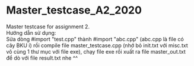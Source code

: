 # Master_testcase_A2_2020
Master testcase for assignment 2.<br>
Hướng dẫn sử dụng:<br> 
Sửa dòng #import "test.cpp" thành #import "abc.cpp" (abc.cpp là file có cây BKU í) rồi compile file master_testcase.cpp (nhớ bỏ init.txt với misc.txt vô cùng 1 thư mục với file exe), chạy file exe rồi xuất ra file master_out.txt để dò với file result.txt nhe ^^
